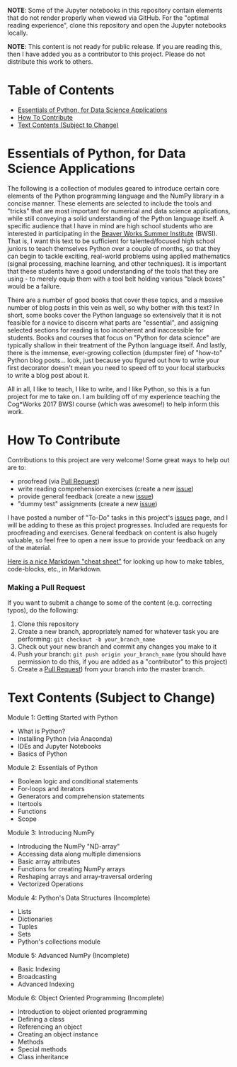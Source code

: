 **NOTE**: Some of the Jupyter notebooks in this repository contain elements that do not render properly when viewed via GitHub. For the "optimal reading experience", clone this repository and open the Jupyter notebooks locally.

**NOTE**: This content is not ready for public release. If you are reading this, then I have added you as a contributor to this project. Please do not distribute this work to others.

# Table of Contents
- [Essentials of Python, for Data Science Applications](#essentials-of-python-for-data-science-applications)
- [How To Contribute](#how-to-contribute)
- [Text Contents (Subject to Change)](#text-contents-subject-to-change)

# Essentials of Python, for Data Science Applications
The following is a collection of modules geared to introduce certain core elements of the Python programming language and the NumPy library in a concise manner. These elements are selected to include the tools and "tricks" that are most important for numerical and data science applications, while still conveying a solid understanding of the Python language itself. A specific audience that I have in mind are high school students who are interested in participating in the [Beaver Works Summer Institute](https://beaverworks.ll.mit.edu/CMS/bw/bwsi) (BWSI). That is, I want this text to be sufficient for talented/focused high school juniors to teach themselves Python over a couple of months, so that they can begin to tackle exciting, real-world problems using applied mathematics (signal processing, machine learning, and other techniques). It is important that these students have a good understanding of the tools that they are using - to merely equip them with a tool belt holding various "black boxes" would be a failure.

 There are a number of good books that cover these topics, and a massive number of blog posts in this vein as well, so why bother with this text? In short, some books cover the Python language so extensively that it is not feasible for a novice to discern what parts are "essential", and assigning selected sections for reading is too incoherent and inaccessible for students. Books and courses that focus on "Python for data science" are typically shallow in their treatment of the Python language itself. And lastly, there is the immense, ever-growing collection (dumpster fire) of "how-to" Python blog posts... look, just because you figured out how to write your first decorator doesn't mean you need to speed off to your local starbucks to write a blog post about it. 

 All in all, I like to teach, I like to write, and I like Python, so this is a fun project for me to take on. I am building off of my experience teaching the Cog*Works 2017 BWSI course (which was awesome!) to help inform this work.
 
# How To Contribute
Contributions to this project are very welcome!  Some great ways to help out are to:
- proofread (via [Pull Request](https://help.github.com/articles/creating-a-pull-request/))
- write reading comprehension exercises (create a new [issue](https://github.com/LLrsokl/BWSI_2018/issues))
- provide general feedback (create a new [issue](https://github.com/LLrsokl/BWSI_2018/issues))
- "dummy test" assignments (create a new [issue](https://github.com/LLrsokl/BWSI_2018/issues))
 
I have posted a number of "To-Do" tasks in this project's [issues](https://github.com/LLrsokl/BWSI_2018/issues) page, and I will be adding to these as this project progresses. Included are requests for proofreading and exercises. General feedback on content is also hugely valuable, so feel free to open a new issue to provide your feedback on any of the material.

[Here is a nice Markdown "cheat sheet"](https://github.com/adam-p/markdown-here/wiki/Markdown-Cheatsheet) for looking up how to make tables, code-blocks, etc., in Markdown.

### Making a Pull Request
If you want to submit a change to some of the content (e.g. correcting typos), do the following:
1. Clone this repository
2. Create a new branch, appropriately named for whatever task you are performing: `git checkout -b your_branch_name`
3. Check out your new branch and commit any changes you make to it
4. Push your branch: `git push origin your_branch_name` (you should have permission to do this, if you are added as a "contributor" to this project)
5. Create a [Pull Request](https://help.github.com/articles/creating-a-pull-request/)) from your branch into the master branch.

# Text Contents (Subject to Change)

Module 1: Getting Started with Python
- What is Python?
- Installing Python (via Anaconda)
- IDEs and Jupyter Notebooks
- Basics of Python

Module 2: Essentials of Python
- Boolean logic and conditional statements
- For-loops and iterators
- Generators and comprehension statements
- Itertools
- Functions
- Scope

Module 3: Introducing NumPy
- Introducing the NumPy "ND-array"
- Accessing data along multiple dimensions
- Basic array attributes
- Functions for creating NumPy arrays
- Reshaping arrays and array-traversal ordering
- Vectorized Operations

Module 4: Python's Data Structures (Incomplete)
- Lists
- Dictionaries
- Tuples
- Sets
- Python's collections module

Module 5: Advanced NumPy (Incomplete)
- Basic Indexing
- Broadcasting
- Advanced Indexing

Module 6: Object Oriented Programming (Incomplete)
- Introduction to object oriented programming
- Defining a class
- Referencing an object
- Creating an object instance
- Methods
- Special methods
- Class inheritance
